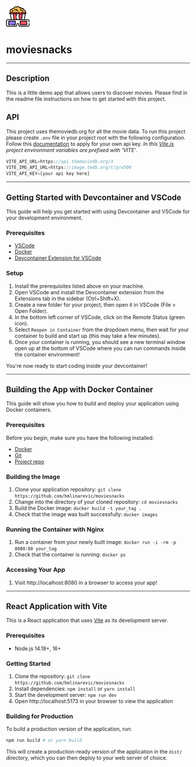 ![hello](https://github.com/hmlinarevic/moviesnacks/blob/main/src/assets/moviesnacks-64.png?raw=true)

# moviesnacks

---

## Description

This is a little demo app that allows users to discover movies. Please find in the readme file instructions on how to get started with this project.

## API

This project uses themoviedb.org for all the movie data. To run this project please create `.env` file in your project root with the following configuration. Follow this [documentation](https://www.themoviedb.org/documentation/api) to apply for your own api key. _In this [Vite.js](https://vitejs.dev/) project environment variables are prefixed with 'VITE'_.

```js
VITE_API_URL=https://api.themoviedb.org/3
VITE_IMG_API_URL=https://image.tmdb.org/t/p/w500
VITE_API_KEY=[your api key here]
```

---

## Getting Started with Devcontainer and VSCode

This guide will help you get started with using Devcontainer and VSCode for your development environment.

### Prerequisites

- [VSCode](https://code.visualstudio.com/)
- [Docker](https://www.docker.com/)
- [Devcontainer Extension for VSCode](https://marketplace.visualstudio.com/items?itemName=ms-vscode-remote.remote-containers)

### Setup

1. Install the prerequisites listed above on your machine.
2. Open VSCode and install the Devcontainer extension from the Extensions tab in the sidebar (Ctrl+Shift+X).
3. Create a new folder for your project, then open it in VSCode (File > Open Folder).
4. In the bottom left corner of VSCode, click on the Remote Status (green icon).
5. Select `Reopen in Container` from the dropdown menu, then wait for your container to build and start up (this may take a few minutes).
6. Once your container is running, you should see a new terminal window open up at the bottom of VSCode where you can run commands inside the container environment!

You're now ready to start coding inside your devcontainer!

---

## Building the App with Docker Container

This guide will show you how to build and deploy your application using Docker containers.

### Prerequisites

Before you begin, make sure you have the following installed:

- [Docker](https://www.docker.com/)
- [Git](https://git-scm.com/)
- [Project repo](https://github.com/hmlinarevic/moviesnacks)

### Building the Image

1. Clone your application repository: `git clone https://github.com/hmlinarevic/moviesnacks`
2. Change into the directory of your cloned repository: `cd moviesnacks`
3. Build the Docker image: `docker build -t your_tag .`
4. Check that the image was built successfully: `docker images`

### Running the Container with Nginx

1. Run a container from your newly built image: `docker run -i -rm -p 8080:80 your_tag`
2. Check that the container is running: `docker ps`

### Accessing Your App

1. Visit http://localhost:8080 in a browser to access your app!

---

## React Application with Vite

This is a React application that uses [Vite](https://github.com/vitejs/vite) as its development server.

### Prerequisites

- Node.js 14.18+, 16+

### Getting Started

1. Clone the repository: `git clone https://github.com/hmlinarevic/moviesnacks`
2. Install dependencies: `npm install` or `yarn install`
3. Start the development server: `npm run dev`
4. Open http://localhost:5173 in your browser to view the application

### Building for Production

To build a production version of the application, run:

```sh
npm run build # or yarn build
```

This will create a production-ready version of the application in the `dist/` directory, which you can then deploy to your web server of choice.
